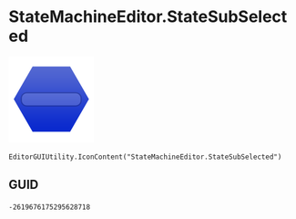 # StateMachineEditor.StateSubSelected
![](/img/StateMachineEditor.StateSubSelected.png)

``` CSharp
EditorGUIUtility.IconContent("StateMachineEditor.StateSubSelected")
```
## GUID
```
-2619676175295628718
```
